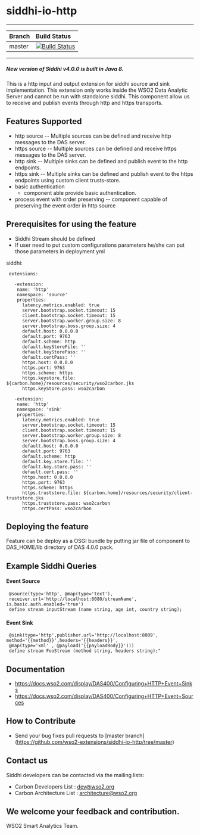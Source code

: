 ﻿siddhi-io-http
======================================
---
|  Branch | Build Status |
| :------ |:------------ | 
| master  | [![Build Status](https://wso2.org/jenkins/view/All%20Builds/job/siddhi/job/siddhi-io-http/badge/icon)](https://wso2.org/jenkins/view/All%20Builds/job/siddhi/job/siddhi-io-http/) |
---
##### New version of Siddhi v4.0.0 is built in Java 8.

This is a http input and output extension for siddhi source and sink implementation. This extension only works inside 
the WSO2 Data Analytic Server and cannot be run with standalone siddhi.
This component allow us to receive and publish events through http and https transports.

Features Supported
------------------
 - http source
   -- Multiple sources can be defined and receive http messages to the DAS server.
 - https source
   -- Multiple sources can be defined and receive https messages to the DAS server.
 - http sink 
   -- Multiple sinks can be defined and publish event to the http endpoints.
 - https sink 
   -- Multiple sinks can be defined and publish event to the https endpoints using custom client trusts-store.
 - basic authentication
   - component able provide basic authentication.
 - process event with order preserving
   -- component capable of preserving the event order in http source
     
Prerequisites for using the feature
------------------
 - Siddhi Stream should be defined
 - If user need to put custom configurations parameters he/she can put those parameters in deployment yml
 
  siddhi:
  
     extensions:
     
       -extension:
        name: 'http'
        namespace: 'source'
        properties:
          latency.metrics.enabled: true
          server.bootstrap.socket.timeout: 15
          client.bootstrap.socket.timeout: 15
          server.bootstrap.worker.group.size: 8
          server.bootstrap.boss.group.size: 4
          default.host: 0.0.0.0
          default.port: 9763
          default.scheme: http
          default.keyStoreFile: ''
          default.keyStorePass: ''
          default.certPass: ''
          https.host: 0.0.0.0
          https.port: 9763
          https.scheme: https
          https.keystore.file: ${carbon.home}/resources/security/wso2carbon.jks
          https.keyStore.pass: wso2carbon
          
       -extension:
        name: 'http'
        namespace: 'sink'
        properties:
          latency.metrics.enabled: true
          server.bootstrap.socket.timeout: 15
          client.bootstrap.socket.timeout: 15
          server.bootstrap.worker.group.size: 8
          server.bootstrap.boss.group.size: 4
          default.host: 0.0.0.0
          default.port: 9763
          default.scheme: http
          default.key.store.file: ''
          default.key.store.pass: ''
          default.cert.pass: ''
          https.host: 0.0.0.0
          https.port: 9763
          https.scheme: https
          https.truststore.file: ${carbon.home}/resources/security/client-truststore.jks
          https.truststore.pass: wso2carbon
          https.certPass: wso2carbon
 
Deploying the feature
------------------
 Feature can be deploy as a OSGI bundle by putting jar file of component to DAS_HOME/lib directory of DAS 4.0.0 pack. 
 
Example Siddhi Queries
------------------ 
#### Event Source
 
     @source(type='http', @map(type='text'),
     receiver.url='http://localhost:8080/streamName', is.basic.auth.enabled='true')
     define stream inputStream (name string, age int, country string);

#### Event Sink
 
     @sink(type='http',publisher.url='http://localhost:8009', method='{{method}}',headers='{{headers}}', 
     @map(type='xml' , @payload('{{payloadBody}}')))
     define stream FooStream (method string, headers string);"

Documentation 
------------------
  * https://docs.wso2.com/display/DAS400/Configuring+HTTP+Event+Sinks
  * https://docs.wso2.com/display/DAS400/Configuring+HTTP+Event+Sources

How to Contribute
------------------
* Send your bug fixes pull requests to [master branch] (https://github.com/wso2-extensions/siddhi-io-http/tree/master) 

Contact us 
----------
Siddhi developers can be contacted via the mailing lists:
  * Carbon Developers List : dev@wso2.org
  * Carbon Architecture List : architecture@wso2.org

We welcome your feedback and contribution.
------------------
WSO2 Smart Analytics Team.

